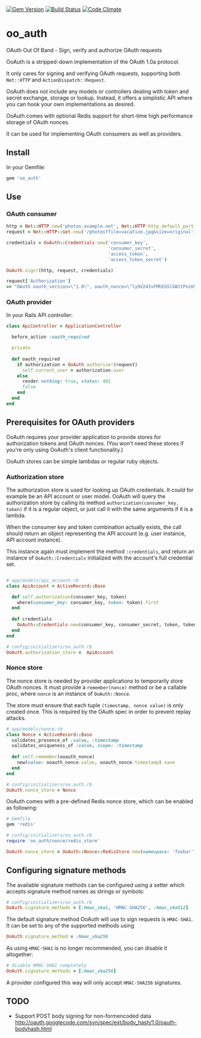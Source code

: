 [![Gem Version](https://badge.fury.io/rb/oo_auth.png)](http://badge.fury.io/rb/oo_auth) [![Build Status](https://travis-ci.org/mtgrosser/oo_auth.svg)](https://travis-ci.org/mtgrosser/oo_auth) [![Code Climate](https://codeclimate.com/github/mtgrosser/oo_auth.png)](https://codeclimate.com/github/mtgrosser/oo_auth)

# oo_auth

OAuth Out Of Band - Sign, verify and authorize OAuth requests

OoAuth is a stripped-down implementation of the OAuth 1.0a protocol.

It only cares for signing and verifying OAuth requests, supporting both
```Net::HTTP``` and  ```ActionDispatch::Request```.

OoAuth does not include any models or controllers dealing with token and
secret exchange, storage or lookup. Instead, it offers a simplistic API
where you can hook your own implementations as desired.

OoAuth comes with optional Redis support for short-time high performance storage
of OAuth nonces.

It can be used for implementing OAuth consumers as well as providers.

## Install

In your Gemfile:

```ruby
gem 'oo_auth'
```

## Use

### OAuth consumer

```ruby
http = Net::HTTP.new('photos.example.net', Net::HTTP.http_default_port)
request = Net::HTTP::Get.new('/photos?file=vacation.jpg&size=original')

credentials = OoAuth::Credentials.new('consumer_key',
                                      'consumer_secret',
                                      'access_token',
                                      'access_token_secret')

OoAuth.sign!(http, request, credentials)

request['Authorization']
=> "OAuth oauth_version=\"1.0\", oauth_nonce=\"ly9V24IvFMhEGSlGW1tPniUVnVzQkWvn4W6Bwtmc4\", oauth_timestamp=\"1384116351\", oauth_signature_method=\"HMAC-SHA1\", oauth_consumer_key=\"consumer_key\", oauth_token=\"access_token\", oauth_signature=\"5G1ktyWhicZGnSu2AKkjok9%2BMPo%3D\""
```

### OAuth provider

In your Rails API controller:

```ruby
class ApiController < ApplicationController

  before_action :oauth_required

  private
  
  def oauth_required
    if authorization = OoAuth.authorize!(request)
      self.current_user = authorization.user
    else
      render nothing: true, status: 401
      false
    end
  end
end
```

## Prerequisites for OAuth providers

OoAuth requires your provider application to provide stores for authorization tokens 
and OAuth nonces. (You won't need these stores if you're only using OoAuth's client
functionality.)

OoAuth stores can be simple lambdas or regular ruby objects.

### Authorization store

The authorization store is used for looking up OAuth credentials. It could for example
be an API account or user model. OoAuth will query the authorization store by calling
its method `authorization(consumer_key, token)` if it is a regular object, or just
call it with the same arguments if it is a lambda.

When the consumer key and token combination actually exists, the call should return
an object representing the API account (e.g. user instance, API account instance).

This instance again must implement the method `:credentials`, and return an instance
of `OoAuth::Credentials` initialized with the account's full credential set.

```ruby

# app/models/api_account.rb
class ApiAccount < ActiveRecord::Base

  def self.authorization(consumer_key, token)
    where(consumer_key: consumer_key, token: token).first
  end
  
  def credentials
    OoAuth::Credentials.new(consumer_key, consumer_secret, token, token_secret)
  end
end

# config/initializers/oo_auth.rb
OoAuth.authorization_store =  ApiAccount
```

### Nonce store

The nonce store is needed by provider applications to temporarily store OAuth nonces.
It must provide a `remember(nonce)` method or be a callable proc, where `nonce` is an
instance of `OoAuth::Nonce`. 

The store must ensure that each tuple `(timestamp, nonce value)` is only created once.
This is required by the OAuth spec in order to prevent replay attacks.

```ruby
# app/models/nonce.rb
class Nonce < ActiveRecord::Base
  validates_presence_of :value, :timestamp
  validates_uniqueness_of :value, scope: :timestamp
  
  def self.remember(ooauth_nonce)
    new(value: ooauth_nonce.value, ooauth_nonce.timestamp).save
  end
end

# config/initializers/oo_auth.rb
OoAuth.nonce_store = Nonce
```

OoAuth comes with a pre-defined Redis nonce store, which can be enabled as following:
```ruby
# Gemfile
gem 'redis'

# config/initializers/oo_auth.rb
require 'oo_auth/nonce/redis_store'

OoAuth.nonce_store = OoAuth::Nonce::RedisStore.new(namespace: 'foobar')
```

## Configuring signature methods

The available signature methods can be configured using a setter which accepts
signature method names as strings or symbols:

```ruby
# config/initializers/oo_auth.rb
OoAuth.signature_methods = [:hmac_sha1, 'HMAC-SHA256', :hmac_sha512]
```

The default signature method OoAuth will use to sign requests is `HMAC-SHA1`.
It can be set to any of the supported methods using

```ruby
OoAuth.signature_method = :hmac_sha256
```

As using `HMAC-SHA1` is no longer recommended, you can disable it altogether:

```ruby
# disable HMAC-SHA1 completely
OoAuth.signature_methods = [:hmac_sha256]
```

A provider configured this way will only accept `HMAC-SHA256` signatures.

## TODO

* Support POST body signing for non-formencoded data
  http://oauth.googlecode.com/svn/spec/ext/body_hash/1.0/oauth-bodyhash.html
